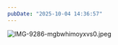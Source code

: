 ```yaml
---
pubDate: "2025-10-04 14:36:57"
---
```


![IMG-9286-mgbwhimoyxvs0.jpeg](https://cdn.jsdelivr.net/gh/SUNSIR007/picx-images-hosting@master/images/2025/10/IMG-9286-mgbwhimoyxvs0.jpeg)
